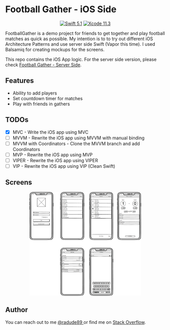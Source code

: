 # Football Gather - iOS Side

<p align="center">
    <a href="https://swift.org"><img src="https://img.shields.io/badge/swift-5.1-orange.svg" alt="Swift 5.1" /></a>
    <a href="https://developer.apple.com/xcode/"><img src="https://img.shields.io/badge/Xcode-11.3-blue.svg" alt="Xcode 11.3" /></a>
</p>

FootballGather is a demo project for friends to get together and play football matches as quick as possible.
My intention is to to try out different iOS Architecture Patterns and use server side Swift (Vapor this time).
I used Balsamiq for creating mockups for the screens.

This repo contains the iOS App logic. For the server side version, please check <a href="https://github.com/radude89/footballgather-ws" target="_blank">Football Gather - Server Side</a>.

## Features
* Ability to add players
* Set countdown timer for matches
* Play with friends in gathers

## TODOs

- [x] MVC - Write the iOS app using MVC
- [ ] MVVM - Rewrite the iOS app using MVVM with manual binding
- [ ] MVVM with Coordinators - Clone the MVVM branch and add Coordinators
- [ ] MVP - Rewrite the iOS  app using MVP
- [ ] VIPER - Rewrite the iOS  app using VIPER
- [ ] VIP - Rewrite the iOS  app using VIP (Clean Swift)

## Screens

<p align="center">
    <img src="https://github.com/radude89/footballgather-ios/blob/master/Screenshots/FootballGather-db-mockups-v01.png" width="70%" height="70%" alt="FootballGather-db-diagram" />
</p>

## Author
You can reach out to me <a href="https://twitter.com/radude89">@radude89 </a> or find me on <a href="https://stackoverflow.com/users/893046/radu-dan">Stack Overflow</a>.
